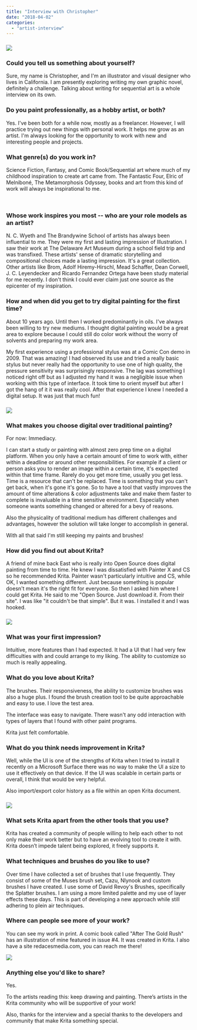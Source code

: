 ```yaml
---
title: "Interview with Christopher"
date: "2018-04-02"
categories: 
  - "artist-interview"
---
```


### ![](/images/posts/2018/Artfellowstudy.png)

### Could you tell us something about yourself?

Sure, my name is Christopher, and I'm an illustrator and visual designer who lives in California. I am presently exploring writing my own graphic novel, definitely a challenge. Talking about writing for sequential art is a whole interview on its own.

### Do you paint professionally, as a hobby artist, or both?

Yes. I've been both for a while now, mostly as a freelancer. However, I will practice trying out new things with personal work. It helps me grow as an artist. I'm always looking for the opportunity to work with new and interesting people and projects.

### What genre(s) do you work in?

Science Fiction, Fantasy, and Comic Book/Sequential art where much of my childhood inspiration to create art came from. The Fantastic Four, Elric of Melniboné, The Metamorphosis Odyssey, books and art from this kind of work will always be inspirational to me.

 

### Whose work inspires you most -- who are your role models as an artist?

N. C. Wyeth and The Brandywine School of artists has always been influential to me. They were my first and lasting impression of Illustration. I saw their work at The Delaware Art Museum during a school field trip and was transfixed. These artists' sense of dramatic storytelling and compositional choices made a lasting impression. It's a great collection. Other artists like Brom, Adolf Hiremy-Hirschl, Mead Schaffer, Dean Corwell, J. C. Leyendecker and Ricardo Fernandez Ortega have been study material for me recently. I don't think I could ever claim just one source as the epicenter of my inspiration.

### How and when did you get to try digital painting for the first time?

About 10 years ago. Until then I worked predominantly in oils. I've always been willing to try new mediums. I thought digital painting would be a great area to explore because I could still do color work without the worry of solvents and preparing my work area.

My first experience using a professional stylus was at a Comic Con demo in 2009. That was amazing! I had observed its use and tried a really basic stylus but never really had the opportunity to use one of high quality, the pressure sensitivity was surprisingly responsive. The lag was something I noticed right off but as I adjusted my hand it was a negligible issue when working with this type of interface. It took time to orient myself but after I got the hang of it it was really cool. After that experience I knew I needed a digital setup. It was just that much fun!

### ![](/images/posts/2018/drazi_post.png)

### What makes you choose digital over traditional painting?

For now: Immediacy.

I can start a study or painting with almost zero prep time on a digital platform. When you only have a certain amount of time to work with, either within a deadline or around other responsibilities. For example if a client or person asks you to render an image within a certain time, it's expected within that time frame. Rarely do you get more time, usually you get less. Time is a resource that can't be replaced. Time is something that you can't get back, when it's gone it's gone. So to have a tool that vastly improves the amount of time alterations & color adjustments take and make them faster to complete is invaluable in a time sensitive environment. Especially when someone wants something changed or altered for a bevy of reasons.

Also the physicality of traditional medium has different challenges and advantages, however the solution will take longer to accomplish in general.

With all that said I'm still keeping my paints and brushes!

### How did you find out about Krita?

A friend of mine back East who is really into Open Source does digital painting from time to time. He knew I was dissatisfied with Painter X and CS so he recommended Krita. Painter wasn't particularly intuitive and CS, while OK, I wanted something different. Just because something is popular doesn't mean it's the right fit for everyone. So then I asked him where I could get Krita. He said to me "Open Source. Just download it. From their site". I was like "it couldn't be that simple". But it was. I installed it and I was hooked.

### ![](/images/posts/2018/Stesia.png)

### What was your first impression?

Intuitive, more features than I had expected. It had a UI that I had very few difficulties with and could arrange to my liking. The ability to customize so much is really appealing.

### What do you love about Krita?

The brushes. Their responsiveness, the ability to customize brushes was also a huge plus. I found the brush creation tool to be quite approachable and easy to use. I love the test area.

The interface was easy to navigate. There wasn't any odd interaction with types of layers that I found with other paint programs.

Krita just felt comfortable.

### What do you think needs improvement in Krita?

Well, while the UI is one of the strengths of Krita when I tried to install it recently on a Microsoft Surface there was no way to make the UI a size to use it effectively on that device. If the UI was scalable in certain parts or overall, I think that would be very helpful.

Also import/export color history as a file within an open Krita document.

### ![](/images/posts/2018/SA_Couple.png)

### What sets Krita apart from the other tools that you use?

Krita has created a community of people willing to help each other to not only make their work better but to have an evolving tool to create it with. Krita doesn’t impede talent being explored, it freely supports it.

### What techniques and brushes do you like to use?

Over time I have collected a set of brushes that I use frequently. They consist of some of the Muses brush set, Cazu, Nlynook and custom brushes I have created. I use some of David Revoy's Brushes, specifically the Splatter brushes. I am using a more limited palette and my use of layer effects these days. This is part of developing a new approach while still adhering to plein air techniques.

### Where can people see more of your work?

You can see my work in print. A comic book called "After The Gold Rush" has an illustration of mine featured in issue #4. It was created in Krita. I also have a site redacesmedia.com, you can reach me there!

![](/images/posts/2018/prince_trib.png)

### Anything else you'd like to share?

Yes.

To the artists reading this: keep drawing and painting. There’s artists in the Krita community who will be supportive of your work!

Also, thanks for the interview and a special thanks to the developers and community that make Krita something special.
